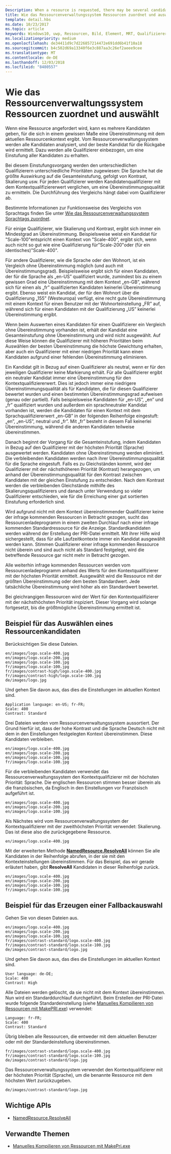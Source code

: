 ```yaml
---
Description: When a resource is requested, there may be several candidates that match the current resource context to some degree. The Resource Management System will analyze all of the candidates and determine the best candidate to return. This topic describes that process in detail and gives examples.
title: Wie das Ressourcenverwaltungssystem Ressourcen zuordnet und auswählt
template: detail.hbs
ms.date: 10/23/2017
ms.topic: article
keywords: Windows10, uwp, Ressourcen, Bild, Element, MRT, Qualifizierer
ms.localizationpriority: medium
ms.openlocfilehash: de34411d9c7d226857214472e691dd6b41f10a18
ms.sourcegitcommit: b4c502d69a13340f6e3c887aa3c26ef2aeee9cee
ms.translationtype: MT
ms.contentlocale: de-DE
ms.lasthandoff: 12/03/2018
ms.locfileid: "8480557"
---
```

# <a name="how-the-resource-management-system-matches-and-chooses-resources"></a>Wie das Ressourcenverwaltungssystem Ressourcen zuordnet und auswählt
Wenn eine Ressource angefordert wird, kann es mehrere Kandidaten geben, für die sich in einem gewissen Maße eine Übereinstimmung mit dem aktuellen Ressourcenkontext ergibt. Vom Ressourcenverwaltungssystem werden alle Kandidaten analysiert, und der beste Kandidat für die Rückgabe wird ermittelt. Dazu werden alle Qualifizierer einbezogen, um eine Einstufung aller Kandidaten zu erhalten.

Bei diesem Einstufungsvorgang werden den unterschiedlichen Qualifizierern unterschiedliche Prioritäten zugewiesen: Die Sprache hat die größte Auswirkung auf die Gesamteinstufung, gefolgt von Kontrast, Skalierung usw. Für jeden Qualifizierer werden Kandidatenqualifizierer mit dem Kontextqualifiziererwert verglichen, um eine Übereinstimmungsqualität zu ermitteln. Die Durchführung des Vergleichs hängt dabei vom Qualifizierer ab.

Bestimmte Informationen zur Funktionsweise des Vergleichs von Sprachtags finden Sie unter [Wie das Ressourcenverwaltungssystem Sprachtags zuordnet](how-rms-matches-lang-tags.md).

Für einige Qualifizierer, wie Skalierung und Kontrast, ergibt sich immer ein Mindestgrad an Übereinstimmung. Beispielsweise weist ein Kandidat für "Scale-100"entspricht einen Kontext von "Scale-400", ergibt sich, wenn auch nicht so gut wie eine Qualifizierung für"Scale-200"oder (für ein identisches)"Scale-400".

Für andere Qualifizierer, wie die Sprache oder den Wohnort, ist ein Vergleich ohne Übereinstimmung möglich (und auch mit Übereinstimmungsgrad). Beispielsweise ergibt sich für einen Kandidaten, der für die Sprache als „en-US” qualifiziert wurde, zumindest bis zu einem gewissen Grad eine Übereinstimmung mit dem Kontext „en-GB”, während sich für einen als „fr” qualifizierten Kandidaten keinerlei Übereinstimmung ergibt. Ebenso weist ein Kandidat, der für den Wohnort über die Qualifizierung „155” (Westeuropa) verfügt, eine recht gute Übereinstimmung mit einem Kontext für einen Benutzer mit der Wohnorteinstellung „FR” auf, während sich für einen Kandidaten mit der Qualifizierung „US” keinerlei Übereinstimmung ergibt.

Wenn beim Auswerten eines Kandidaten für einen Qualifizierer ein Vergleich ohne Übereinstimmung vorhanden ist, erhält der Kandidat eine Gesamteinstufung ohne Übereinstimmung und wird nicht ausgewählt. Auf diese Weise können die Qualifizierer mit höheren Prioritäten beim Auswählen der besten Übereinstimmung die höchste Gewichtung erhalten, aber auch ein Qualifizierer mit einer niedrigen Priorität kann einen Kandidaten aufgrund einer fehlenden Übereinstimmung eliminieren.

Ein Kandidat gilt in Bezug auf einen Qualifizierer als neutral, wenn er für den jeweiligen Qualifizierer keine Markierung erhält. Für alle Qualifizierer ergibt ein neutraler Kandidat immer eine Übereinstimmung für den Kontextqualifiziererwert. Dies ist jedoch immer eine niedrigere Übereinstimmungsqualität als für Kandidaten, die für diesen Qualifizierer bewertet wurden und einen bestimmten Übereinstimmungsgrad aufweisen (genau oder partiell). Falls beispielsweise Kandidaten für „en-US”, „en” und „fr” qualifiziert wurden und außerdem ein sprachneutraler Kandidat vorhanden ist, werden die Kandidaten für einen Kontext mit dem Sprachqualifiziererwert „en-GB” in der folgenden Reihenfolge eingestuft: „en”, „en-US”, neutral und „fr”. Mit „fr” besteht in diesem Fall keinerlei Übereinstimmung, während die anderen Kandidaten teilweise übereinstimmen.

Danach beginnt der Vorgang für die Gesamteinstufung, indem Kandidaten in Bezug auf den Qualifizierer mit der höchsten Priorität (Sprache) ausgewertet werden. Kandidaten ohne Übereinstimmung werden eliminiert. Die verbleibenden Kandidaten werden nach ihrer Übereinstimmungsqualität für die Sprache eingestuft. Falls es zu Gleichständen kommt, wird der Qualifizierer mit der nächsthöheren Priorität (Kontrast) herangezogen, um anhand der Übereinstimmungsqualität für den Kontrast zwischen Kandidaten mit der gleichen Einstufung zu entscheiden. Nach dem Kontrast werden die verbleibenden Gleichstände mithilfe des Skalierungsqualifizierers und danach unter Verwendung so vieler Qualifizierer entschieden, wie für die Erreichung einer gut sortierten Einstufung erforderlich sind.

Wird aufgrund nicht mit dem Kontext übereinstimmender Qualifizierer keine der infrage kommenden Ressourcen in Betracht gezogen, sucht das Ressourcenladeprogramm in einem zweiten Durchlauf nach einer infrage kommenden Standardressource für die Anzeige. Standardkandidaten werden während der Erstellung der PRI-Datei ermittelt. Mit ihrer Hilfe wird sichergestellt, dass für alle Laufzeitkontexte immer ein Kandidat ausgewählt werden kann. Stimmen Qualifizierer einer infrage kommenden Ressource nicht überein und sind auch nicht als Standard festgelegt, wird die betreffende Ressource gar nicht mehr in Betracht gezogen.

Alle weiterhin infrage kommenden Ressourcen werden vom Ressourcenladeprogramm anhand des Werts für den Kontextqualifizierer mit der höchsten Priorität ermittelt. Ausgewählt wird die Ressource mit der größten Übereinstimmung oder dem besten Standardwert. Jede tatsächliche Übereinstimmung wird höher als ein Standardwert bewertet.

Bei gleichrangigen Ressourcen wird der Wert für den Kontextqualifizierer mit der nächsthöchsten Priorität inspiziert. Dieser Vorgang wird solange fortgesetzt, bis die größtmögliche Übereinstimmung ermittelt ist.

## <a name="example-of-choosing-a-resource-candidate"></a>Beispiel für das Auswählen eines Ressourcenkandidaten
Berücksichtigen Sie diese Dateien.

```console
en/images/logo.scale-400.jpg
en/images/logo.scale-200.jpg
en/images/logo.scale-100.jpg  
fr/images/logo.scale-100.jpg
fr/images/contrast-high/logo.scale-400.jpg
fr/images/contrast-high/logo.scale-100.jpg
de/images/logo.jpg
```

Und gehen Sie davon aus, das dies die Einstellungen im aktuellen Kontext sind.

```console
Application language: en-US; fr-FR;
Scale: 400
Contrast: Standard
```

Drei Dateien werden vom Ressourcenverwaltungssystem aussortiert. Der Grund hierfür ist, dass der hohe Kontrast und die Sprache Deutsch nicht mit dem in den Einstellungen festgelegten Kontext übereinstimmen. Diese Kandidaten verbleiben.

```console
en/images/logo.scale-400.jpg
en/images/logo.scale-200.jpg
en/images/logo.scale-100.jpg  
fr/images/logo.scale-100.jpg
```

Für die verbleibenden Kandidaten verwendet das Ressourcenverwaltungssystem den Kontextqualifizierer mit der höchsten Priorität: Sprache. Die englischen Ressourcen stimmen besser überein als die französischen, da Englisch in den Einstellungen vor Französisch aufgeführt ist.

```console
en/images/logo.scale-400.jpg
en/images/logo.scale-200.jpg
en/images/logo.scale-100.jpg  
```

Als Nächstes wird vom Ressourcenverwaltungssystem der Kontextqualifizierer mit der zweithöchsten Priorität verwendet: Skalierung. Das ist diese also die zurückgegebene Ressource.

```console
en/images/logo.scale-400.jpg
```

Mit der erweiterten Methode [**NamedResource.ResolveAll**](/uwp/api/windows.applicationmodel.resources.core.namedresource.resolveall?branch=live) können Sie alle Kandidaten in der Reihenfolge abrufen, in der sie mit den Kontexteinstellungen übereinstimmen. Für das Beispiel, das wir gerade erläutert haben, gibt **ResolveAll** Kandidaten in dieser Reihenfolge zurück.

```console
en/images/logo.scale-400.jpg
en/images/logo.scale-200.jpg
en/images/logo.scale-100.jpg  
fr/images/logo.scale-100.jpg
```

## <a name="example-of-producing-a-fallback-choice"></a>Beispiel für das Erzeugen einer Fallbackauswahl
Gehen Sie von diesen Dateien aus.

```console
en/images/logo.scale-400.jpg
en/images/logo.scale-200.jpg
en/images/logo.scale-100.jpg  
fr/images/contrast-standard/logo.scale-400.jpg
fr/images/contrast-standard/logo.scale-100.jpg
de/images/contrast-standard/logo.jpg
```

Und gehen Sie davon aus, das dies die Einstellungen im aktuellen Kontext sind.

```console
User language: de-DE;
Scale: 400
Contrast: High
```

Alle Dateien werden gelöscht, da sie nicht mit dem Kontext übereinstimmen. Nun wird ein Standarddurchlauf durchgeführt. Beim Erstellen der PRI-Datei wurde folgende Standardeinstellung (siehe [Manuelles Kompilieren von Ressourcen mit MakePRI.exe](compile-resources-manually-with-makepri.md)) verwendet:

```console
Language: fr-FR;
Scale: 400
Contrast: Standard
```

Übrig bleiben alle Ressourcen, die entweder mit dem aktuellen Benutzer oder mit der Standardeinstellung übereinstimmen.

```console
fr/images/contrast-standard/logo.scale-400.jpg
fr/images/contrast-standard/logo.scale-100.jpg
de/images/contrast-standard/logo.jpg
```

Das Ressourcenverwaltungssystem verwendet den Kontextqualifizierer mit der höchsten Priorität (Sprache), um die benannte Ressource mit dem höchsten Wert zurückzugeben.

```console
de/images/contrast-standard/logo.jpg
```

## <a name="important-apis"></a>Wichtige APIs
* [NamedResource.ResolveAll](/uwp/api/windows.applicationmodel.resources.core.namedresource.resolveall?branch=live)

## <a name="related-topics"></a>Verwandte Themen
* [Manuelles Kompilieren von Ressourcen mit MakePri.exe](compile-resources-manually-with-makepri.md)